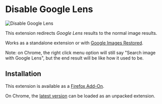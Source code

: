 # Disable Google Lens

![Disable Google Lens](https://i.jollo.org/93zaVjSJ.png)

This extension redirects *Google Lens* results to the normal image results.

Works as a standalone extension or with [Google Images Restored](https://github.com/fanfare/googleimagesrestored).

Note: on Chrome, the right click menu option will still say "Search image with Google Lens", but the end result will be like how it used to be.

## Installation

This extension is available as a [Firefox Add-On](https://addons.mozilla.org/en-US/firefox/addon/disablegooglelens/).

On Chrome, the [latest version](https://github.com/fanfare/disablegooglelens/releases/download/0.0.1/disable-google-lens_manifest_v3_chrome-0.0.1.zip) can be loaded as an unpacked extension.

